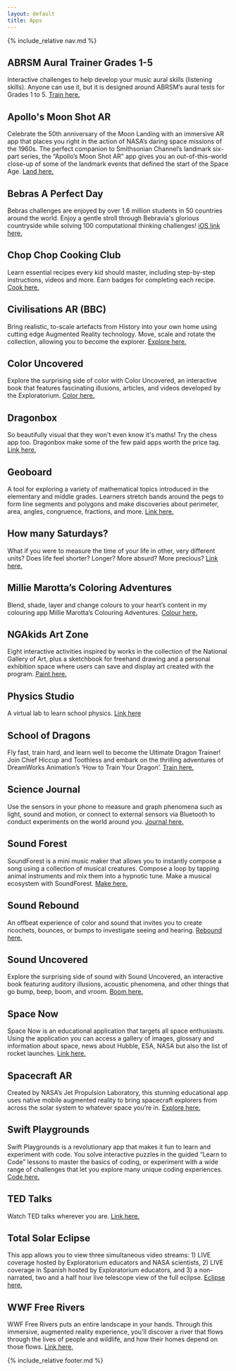 ```yaml
---
layout: default
title: Apps
---
```


{% include_relative nav.md %}

## ABRSM Aural Trainer Grades 1-5 
Interactive challenges to help develop your music aural skills (listening skills). Anyone can use it, but it is designed around ABRSM’s aural tests for Grades 1 to 5. [Train here.](https://gb.abrsm.org/en/exam-support/apps-and-practice-tools/aural-trainer/?fbclid=IwAR2ApGM9Sv90cqbR-nLHwknKuqvExGPJqXudCOdpZrht0sPnZ_b7BXuCnsU)

## Apollo's Moon Shot AR
Celebrate the 50th anniversary of the Moon Landing with an immersive AR app that places you right in the action of NASA’s daring space missions of the 1960s. The perfect companion to Smithsonian Channel’s landmark six-part series, the “Apollo’s Moon Shot AR” app gives you an out-of-this-world close-up of some of the landmark events that defined the start of the Space Age. [Land here.](https://apps.apple.com/pl/app/apollos-moon-shot-ar/id1465827204?fbclid=IwAR2tBhAigRNLKMR6vJt0PGucqSzc-gqpWbpzlgQ8v_gcodKXm9m8o5IckeQ)

## Bebras A Perfect Day
Bebras challenges are enjoyed by over 1.6 million students in 50 countries around the world. Enjoy a gentle stroll through Bebravia's glorious countryside while solving 100 computational thinking challenges! [iOS link here.](https://apps.apple.com/gb/app/bebras-a-perfect-day/id1280953498)

## Chop Chop Cooking Club
Learn essential recipes every kid should master, including step-by-step instructions, videos and more. Earn badges for completing each recipe. [Cook here.](http://chopchopcookingclub.org/?fbclid=IwAR3iaCAMDFKTP889Ihg3iHm0gmt6AHifmDNc22CA_3NNPWOjDW2MWcZN7pY)

## Civilisations AR (BBC)
Bring realistic, to-scale artefacts from History into your own home using cutting edge Augmented Reality technology. Move, scale and rotate the collection, allowing you to become the explorer. [Explore here.](https://play.google.com/store/apps/details?id=uk.co.bbc.civilisations&hl=en_GB&fbclid=IwAR32ew0DhcZp5oDyp8f_HfZ96HmA5OZo4s5lYctP2rrnExnHzlEgCpJkCaY)

## Color Uncovered
Explore the surprising side of color with Color Uncovered, an interactive book that features fascinating illusions, articles, and videos developed by the Exploratorium. [Color here.](https://www.exploratorium.edu/explore/apps/color-uncovered)

## Dragonbox
So beautifully visual that they won't even know it's maths! Try the chess app too. Dragonbox make some of the few paid apps worth the price tag. [Link here.](https://dragonbox.com/?fbclid=IwAR1f1PQUQl1SkkmOLGZo6ql6tK3kreUg4V_ItuxCpfdC23BGrPZncTDdDpU)

## Geoboard
A tool for exploring a variety of mathematical topics introduced in the elementary and middle grades. Learners stretch bands around the pegs to form line segments and polygons and make discoveries about perimeter, area, angles, congruence, fractions, and more. [Link here.](https://www.mathlearningcenter.org/resources/apps/geoboard?fbclid=IwAR0vJSW7Q2j9rNWlt1Bjcb8AbqZhVnHpKdDbtYlEgxL1m3Q0xbZGFvfQ6BI)

## How many Saturdays?
What if you were to measure the time of your life in other, very different units? Does life feel shorter? Longer? More absurd? More precious? [Link here.](https://www.exploratorium.edu/explore/apps/how-many-saturdays)

## Millie Marotta’s Coloring Adventures
Blend, shade, layer and change colours to your heart’s content in my colouring app Millie Marotta’s Colouring Adventures. [Colour here.](https://milliemarotta.co.uk/app/?fbclid=IwAR1PeQK5vCYqAUlrmgizFZXONZ3IUWNA3ZnByN7AqfEYnPyjkEt-Y2qxnyg)

## NGAkids Art Zone
Eight interactive activities inspired by works in the collection of the National Gallery of Art, plus a sketchbook for freehand drawing and a personal exhibition space where users can save and display art created with the program. [Paint here.](https://apps.apple.com/us/app/ngakids-art-zone/id904766241?ls=1)

## Physics Studio
A virtual lab to learn school physics. [Link here](https://chrome.google.com/webstore/detail/physics-studio/acdjlkhckndkodkecjhflckmgbbphhnb?hl=en&fbclid=IwAR0Of_bsjOl5Ez7S4okT-3mvze8YEYFiEUXTtMYUKxPmzcyfLvIi0hvIGGc)

## School of Dragons
Fly fast, train hard, and learn well to become the Ultimate Dragon Trainer! Join Chief Hiccup and Toothless and embark on the thrilling adventures of DreamWorks Animation’s ‘How to Train Your Dragon’. [Train here.](https://apps.apple.com/us/app/school-of-dragons/id622944658?fbclid=IwAR2tBhAigRNLKMR6vJt0PGucqSzc-gqpWbpzlgQ8v_gcodKXm9m8o5IckeQ)

## Science Journal
Use the sensors in your phone to measure and graph phenomena such as light, sound and motion, or connect to external sensors via Bluetooth to conduct experiments on the world around you. [Journal here.](https://www.exploratorium.edu/explore/apps/science-journal-app)

## Sound Forest
SoundForest is a mini music maker that allows you to instantly compose a song using a collection of musical creatures. Compose a loop by tapping animal instruments and mix them into a hypnotic tune. Make a musical ecosystem with SoundForest. [Make here.](https://apps.apple.com/gb/app/soundforest/id1194745290?fbclid=IwAR3JFzF_Fvtl7JrAMP9RF68nxzsbsUdS0vsj8yVnpnBlSsANRsuLuLtjyNw)

## Sound Rebound
An offbeat experience of color and sound that invites you to create ricochets, bounces, or bumps to investigate seeing and hearing. [Rebound here.](https://www.exploratorium.edu/explore/apps/sound-rebound)

## Sound Uncovered
Explore the surprising side of sound with Sound Uncovered, an interactive book featuring auditory illusions, acoustic phenomena, and other things that go bump, beep, boom, and vroom. [Boom here.](https://www.exploratorium.edu/explore/apps/sound-uncovered)

## Space Now
Space Now is an educational application that targets all space enthusiasts. Using the application you can access a gallery of images, glossary and information about space, news about Hubble, ESA, NASA but also the list of rocket launches. [Link here.](https://play.google.com/store/apps/details?id=space.pal.sig)

## Spacecraft AR
Created by NASA’s Jet Propulsion Laboratory, this stunning educational app uses native mobile augmented reality to bring spacecraft explorers from across the solar system to whatever space you’re in. [Explore here.](https://play.google.com/store/apps/details?id=gov.nasa.jpl.spacecraftAR)

## Swift Playgrounds
Swift Playgrounds is a revolutionary app that makes it fun to learn and experiment with code. You solve interactive puzzles in the guided “Learn to Code” lessons to master the basics of coding, or experiment with a wide range of challenges that let you explore many unique coding experiences. [Code here.](https://apps.apple.com/gb/app/swift-playgrounds/id908519492?fbclid=IwAR32ew0DhcZp5oDyp8f_HfZ96HmA5OZo4s5lYctP2rrnExnHzlEgCpJkCaY)

## TED Talks
Watch TED talks wherever you are. [Link here.](https://www.ted.com/about/programs-initiatives/ted-talks/ways-to-get-ted-talks?fbclid=IwAR16eZFvq2uzVlm9krsJJoB1dcy7-QUN-7FXdcOFAfkFbMZP2IGNxLex16c)

## Total Solar Eclipse
This app allows you to view three simultaneous video streams: 1) LIVE coverage hosted by Exploratorium educators and NASA scientists, 2) LIVE coverage in Spanish hosted by Exploratorium educators, and 3) a non-narrated, two and a half hour live telescope view of the full eclipse. [Eclipse here.](https://www.exploratorium.edu/explore/apps/total-solar-eclipse-app)

## WWF Free Rivers
WWF Free Rivers puts an entire landscape in your hands. Through this immersive, augmented reality experience, you’ll discover a river that flows through the lives of people and wildlife, and how their homes depend on those flows. [Link here.](https://www.worldwildlife.org/pages/explore-wwf-free-rivers-a-new-augmented-reality-app?fbclid=IwAR2vPVtawpW9PlC2tRh5TlTPv12F7cCcbl_E3rAdYWjpE-u3Vig4pVKuagg)

{% include_relative footer.md %}
